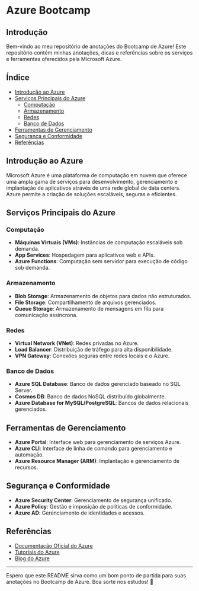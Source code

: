 
# Azure Bootcamp 

## Introdução

Bem-vindo ao meu repositório de anotações do Bootcamp de Azure! Este repositório contém minhas anotações, dicas e referências sobre os serviços e ferramentas oferecidos pela Microsoft Azure.

## Índice

- [Introdução ao Azure](#introdução-ao-azure)
- [Serviços Principais do Azure](#serviços-principais-do-azure)
  - [Computação](#computação)
  - [Armazenamento](#armazenamento)
  - [Redes](#redes)
  - [Banco de Dados](#banco-de-dados)
- [Ferramentas de Gerenciamento](#ferramentas-de-gerenciamento)
- [Segurança e Conformidade](#segurança-e-conformidade)
- [Referências](#referências)

## Introdução ao Azure

Microsoft Azure é uma plataforma de computação em nuvem que oferece uma ampla gama de serviços para desenvolvimento, gerenciamento e implantação de aplicativos através de uma rede global de data centers. Azure permite a criação de soluções escaláveis, seguras e eficientes.

## Serviços Principais do Azure

### Computação

- **Máquinas Virtuais (VMs)**: Instâncias de computação escaláveis sob demanda.
- **App Services**: Hospedagem para aplicativos web e APIs.
- **Azure Functions**: Computação sem servidor para execução de código sob demanda.

### Armazenamento

- **Blob Storage**: Armazenamento de objetos para dados não estruturados.
- **File Storage**: Compartilhamento de arquivos gerenciados.
- **Queue Storage**: Armazenamento de mensagens em fila para comunicação assíncrona.

### Redes

- **Virtual Network (VNet)**: Redes privadas no Azure.
- **Load Balancer**: Distribuição de tráfego para alta disponibilidade.
- **VPN Gateway**: Conexões seguras entre redes locais e o Azure.

### Banco de Dados

- **Azure SQL Database**: Banco de dados gerenciado baseado no SQL Server.
- **Cosmos DB**: Banco de dados NoSQL distribuído globalmente.
- **Azure Database for MySQL/PostgreSQL**: Bancos de dados relacionais gerenciados.

## Ferramentas de Gerenciamento

- **Azure Portal**: Interface web para gerenciamento de serviços Azure.
- **Azure CLI**: Interface de linha de comando para gerenciamento e automação.
- **Azure Resource Manager (ARM)**: Implantação e gerenciamento de recursos.

## Segurança e Conformidade

- **Azure Security Center**: Gerenciamento de segurança unificado.
- **Azure Policy**: Gestão e imposição de políticas de conformidade.
- **Azure AD**: Gerenciamento de identidades e acessos.

## Referências

- [Documentação Oficial do Azure](https://docs.microsoft.com/en-us/azure/)
- [Tutoriais do Azure](https://docs.microsoft.com/en-us/learn/azure/)
- [Blog do Azure](https://azure.microsoft.com/en-us/blog/)

---

Espero que este README sirva como um bom ponto de partida para suas anotações no Bootcamp de Azure. Boa sorte nos estudos! 🚀
